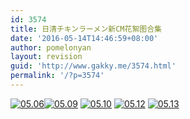 ```yaml
---
id: 3574
title: 日清チキンラーメン新CM花絮图合集
date: '2016-05-14T14:46:59+08:00'
author: pomelonyan
layout: revision
guid: 'http://www.gakky.me/3574.html'
permalink: '/?p=3574'
---
```


[![05.06](http://www.yui-aragaki.org/wp-content/uploads/2016/05/05.06.jpg)](http://www.yui-aragaki.org/wp-content/uploads/2016/05/05.06.jpg)[![05.09](http://www.yui-aragaki.org/wp-content/uploads/2016/05/05.09.jpg)](http://www.yui-aragaki.org/wp-content/uploads/2016/05/05.09.jpg) [![05.10](http://www.yui-aragaki.org/wp-content/uploads/2016/05/05.10.jpg)](http://www.yui-aragaki.org/wp-content/uploads/2016/05/05.10.jpg) [![05.12](http://www.yui-aragaki.org/wp-content/uploads/2016/05/05.12.jpg)](http://www.yui-aragaki.org/wp-content/uploads/2016/05/05.12.jpg) [![05.13](http://www.yui-aragaki.org/wp-content/uploads/2016/05/05.13.jpg)](http://www.yui-aragaki.org/wp-content/uploads/2016/05/05.13.jpg)